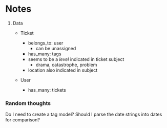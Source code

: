 # Notes

1. Data
    - Ticket 
        - belongs_to: user
           - can be unassigned
        - has_many: tags
        - seems to be a *level* indicated in ticket subject
            - drama, catastrophe, problem
        - location also indicated in subject
   
   - User
      - has_many: tickets
    
### Random thoughts
Do I need to create a tag model?
Should I parse the date strings into dates for comparison?
